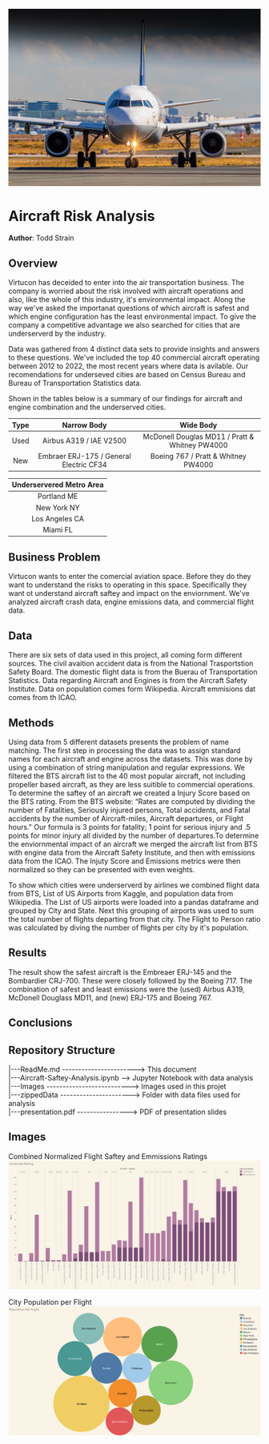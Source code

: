 ![Airbus](images/airbus-1280.jpg)
# Aircraft Risk Analysis

**Author**: Todd Strain

## Overview
Virtucon has deceided to enter into the air transportation business. The company is worried about the risk involved with aircraft operations and also, like the whole of this industry, it's environmental impact. Along the way we've asked the importanat questions of which aircraft is safest and which engine configuration has the least environmental impact. To give the company a competitive advantage we also searched for cities that are underserverd by the industry. 

Data was gathered from 4 distinct data sets to provide insights and answers to these questions. We've included the top 40 commercial aircraft operating between 2012 to 2022, the most recent years where data is avilable. Our recomendations for underseved cities are based on Census Bureau and Bureau of Transportation Statistics data.

Shown in the tables below is a summary of our findings for aircraft and engine combination and the underserved cities.

|Type  |   Narrow Body    |         Wide Body       |
|:------:| :--------------:   | :------------------------:|
| Used |   Airbus A319 / IAE V2500   | McDonell Douglas MD11 / Pratt & Whitney PW4000 |
| New  | Embraer ERJ-175 / General Electric CF34	 |      Boeing 767 / Pratt & Whitney PW4000      | 


| Underservered Metro Area |
| :----------------------: |
| Portland	ME             |
| New York	NY             |	
| Los Angeles CA           |	
| Miami	FL	               |

## Business Problem
Virtucon wants to enter the comercial aviation space. Before they do they want to understand the risks to operating in this space. Specifically they want ot understand aircraft saftey and impact on the enviornment. We've analyzed aircraft crash data, engine emissions data, and commercial flight data.

## Data
There are six sets of data used in this project, all coming form different sources.  The civil avaition accident data is from the National Trasportstion Safety Board. The domestic flight data is from the Buerau of Transportation Statistics. Data regarding Aircraft and Engines is from the Aircraft Safety Institute. Data on population comes form Wikipedia. Aircraft emmisions dat comes from th ICAO.

## Methods
Using data from 5 different datasets presents the problem of name matching. The first step in processing the data was to assign standard names for each aircraft and engine across the datasets. This was done by using a combination of string manipulation and regular expressions. We filtered the BTS aircraft list to the 40 most popular aircraft, not including propeller based aircraft, as they are less suitible to commercial operations. To determine the saftey of an aircraft we created a Injury Score based on the BTS rating. From the BTS website: “Rates are computed by dividing the number of Fatalities, Seriously injured persons, Total accidents, and Fatal accidents by the number of Aircraft-miles, Aircraft departures, or Flight hours." Our formula is 3 points for fatality; 1 point for serious injury and .5 points for minor injury all divided by the number of departures.To determine the enviornmental impact of an aircraft we merged the aircraft list from BTS with engine data from the Aircraft Safety Institute, and then with emissions data from the ICAO. The Injuty Score and Emissions metrics were then normalized so they can be presented with even weights.

To show which cities were underserverd by airlines we combined flight data from BTS, List of US Airports from Kaggle, and population data from Wikipedia. The List of US airports were loaded into a pandas dataframe and grouped by City and State. Next this grouping of airports was used to sum the total number of flights departing from that city. The Flight to Person ratio was calculated by diving the number of flights per city by it's population. 

## Results
The result show the safest aircraft is the Embreaer ERJ-145 and the Bombardier CRJ-700. These were closely followed by the Boeing 717. The combination of safest and least emissions were the (used) Airbus A319, McDonell Douglass MD11, and  (new) ERJ-175 and Boeing 767.

## Conclusions

## Repository Structure

|---ReadMe.md -----------------------> This document  
|---Aircraft-Saftey-Analysis.ipynb --> Jupyter Notebook with data analysis  
|---Images --------------------------> Images used in this projet  
|---zippedData ----------------------> Folder with data files used for analysis  
|---presentation.pdf ----------------> PDF of presentation slides

## Images
Combined Normalized Flight Saftey and Emmissions Ratings
![Combined_Rating](images/CombinedRating.png)

City Population per Flight
![PopPerFlight](images/PopPerFlight.png)